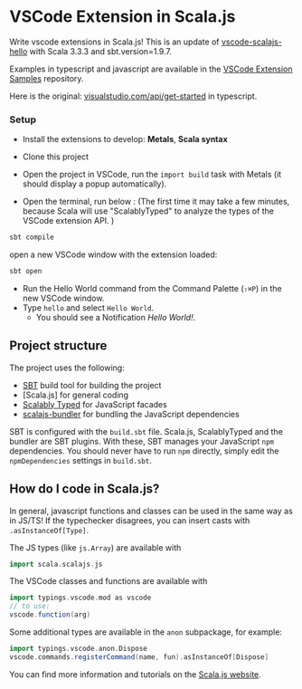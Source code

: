 # VSCode Extension in Scala.js
Write vscode extensions in Scala.js!
This is an update of [vscode-scalajs-hello](https://github.com/pme123/vscode-scalajs-hello) with Scala 3.3.3 and sbt.version=1.9.7.

Examples in typescript and javascript are available in the [VSCode Extension Samples](https://github.com/microsoft/vscode-extension-samples) repository.


Here is the original: [visualstudio.com/api/get-started](https://code.visualstudio.com/api/get-started/your-first-extension) in typescript.

### Setup

* Install the extensions to develop: **Metals**, **Scala syntax**

* Clone this project

* Open the project in VSCode, run the `import build` task with Metals (it should display a popup automatically).

* Open the terminal, run  below : (The first time it may take a few minutes, because Scala will use "ScalablyTyped" to analyze the types of the VSCode extension API.
)
```bash
sbt compile
```

open a new VSCode window with the extension loaded:
```bash
sbt open
```

* Run the Hello World command from the Command Palette (`⇧⌘P`) in the new VSCode window.
* Type `hello` and select `Hello World`.
  * You should see a Notification _Hello World!_.

## Project structure

The project uses the following:
* [SBT] build tool for building the project
* [Scala.js] for general coding
* [Scalably Typed] for JavaScript facades
* [scalajs-bundler] for bundling the JavaScript dependencies

SBT is configured with the `build.sbt` file. Scala.js, ScalablyTyped and the bundler are SBT plugins. With these, SBT manages your JavaScript `npm` dependencies. You should never have to run `npm` directly, simply edit the `npmDependencies` settings in `build.sbt`.

[accessible-scala]: https://marketplace.visualstudio.com/items?itemName=scala-center.accessible-scala
[helloworld-minimal-sample]: https://github.com/Microsoft/vscode-extension-samples/tree/master/helloworld-minimal-sample
[Scalably Typed]: https://github.com/ScalablyTyped/Converter
[SBT]: https://www.scala-sbt.org
[ScalaJS]: http://www.scala-js.org
[scalajs-bundler]: https://github.com/scalacenter/scalajs-bundler

## How do I code in Scala.js?

In general, javascript functions and classes can be used in the same way as in JS/TS!
If the typechecker disagrees, you can insert casts with `.asInstanceOf[Type]`.

The JS types (like `js.Array`) are available with
```scala
import scala.scalajs.js
```

The VSCode classes and functions are available with
```scala
import typings.vscode.mod as vscode
// to use:
vscode.function(arg)
```

Some additional types are available in the `anon` subpackage, for example:
```scala
import typings.vscode.anon.Dispose
vscode.commands.registerCommand(name, fun).asInstanceOf[Dispose]
```

You can find more information and tutorials on the [Scala.js website](https://www.scala-js.org/).
